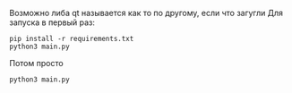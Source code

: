 Возможно либа qt называется как то по другому, если что загугли
Для запуска в первый раз:
```
pip install -r requirements.txt
python3 main.py
```

Потом просто 
```
python3 main.py
```